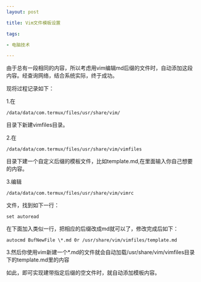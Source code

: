 ```yaml
---
layout: post

title: Vim文件模板设置

tags:

- 电脑技术

---
```


由于总有一段相同的内容，所以考虑用vim编辑md后缀的文件时，自动添加这段内容。经查询网络，结合系统实际，终于成功。

现将过程记录如下：

1.在
```
/data/data/com.termux/files/usr/share/vim/
```
目录下新建vimfiles目录。

2.在
```
/data/data/com.termux/files/usr/share/vim/vimfiles
```
目录下建一个自定义后缀的模板文件，比如template.md,在里面输入你自己想要的内容。

3.编辑
```
/data/data/com.termux/files/usr/share/vim/vimrc
```
文件，找到如下一行：

```
set autoread
```

在下面加入类似一行，把相应的后缀改成md就可以了，修改完成后如下：

```
autocmd BufNewFile \*.md 0r /usr/share/vim/vimfiles/template.md
```

3.然后你使用vim新建一个\*.md的文件就会自动加载/usr/share/vim/vimfiles目录下的template.md里的内容

如此，即可实现建带指定后缀的空文件时，就自动添加模板内容。

